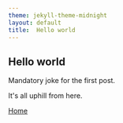 ```yaml
---
theme: jekyll-theme-midnight
layout: default
title:  Hello world
---
```


## Hello world

Mandatory joke for the first post.

It's all uphill from here.



[Home](https://gallorob.github.io/)